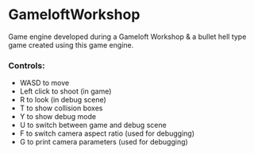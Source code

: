 # GameloftWorkshop

Game engine developed during a Gameloft Workshop & a bullet hell type game created using this game engine.

### Controls:
- WASD to move
- Left click to shoot (in game)
- R to look (in debug scene)
- T to show collision boxes
- Y to show debug mode
- U to switch between game and debug scene
- F to switch camera aspect ratio (used for debugging)
- G to print camera parameters (used for debugging)
